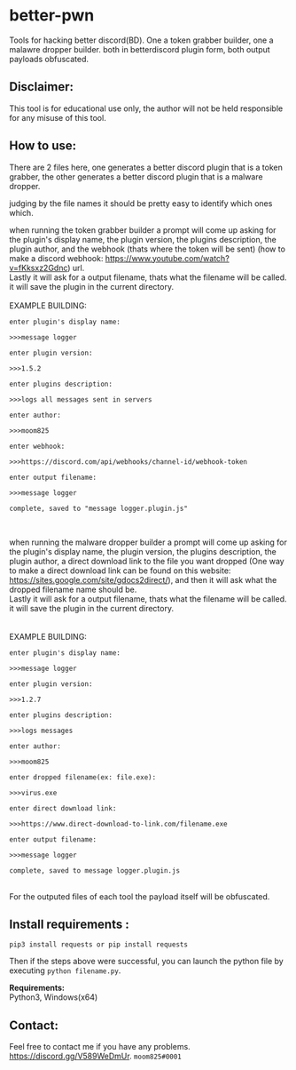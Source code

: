 # better-pwn

Tools for hacking better discord(BD). One a token grabber builder, one a malawre dropper builder. both in betterdiscord plugin form, both output payloads obfuscated.<br>

## **Disclaimer:**

This tool is for educational use only, the author will not be held responsible for any misuse of this tool.<br>

## **How to use:**
There are 2 files here, one generates a better discord plugin that is a token grabber, the other generates a better discord plugin that is a malware dropper.<br>

judging by the file names it should be pretty easy to identify which ones which.<br>

when running the token grabber builder a prompt will come up asking for the plugin's display name, the plugin version, the plugins description, the plugin author, and the webhook (thats where the token will be sent) (how to make a discord webhook: https://www.youtube.com/watch?v=fKksxz2Gdnc) url.<br>
Lastly it will ask for a output filename, thats what the filename will be called.<br>
it will save the plugin in the current directory.<br>
<br>
EXAMPLE BUILDING:
```
enter plugin's display name:

>>>message logger

enter plugin version:

>>>1.5.2

enter plugins description:

>>>logs all messages sent in servers

enter author:

>>>moom825

enter webhook: 

>>>https://discord.com/api/webhooks/channel-id/webhook-token

enter output filename: 

>>>message logger

complete, saved to "message logger.plugin.js"
```
<br>

when running the malware dropper builder a prompt will come up asking for the plugin's display name, the plugin version, the plugins description, the plugin author, a direct download link to the file you want dropped (One way to make a direct download link can be found on this website: https://sites.google.com/site/gdocs2direct/), and then it will ask what the dropped filename name should be.<br>
Lastly it will ask for a output filename, thats what the filename will be called.<br>
it will save the plugin in the current directory.<br>
<br>
<br>
EXAMPLE BUILDING:
```
enter plugin's display name: 

>>>message logger

enter plugin version: 

>>>1.2.7

enter plugins description: 

>>>logs messages

enter author: 

>>>moom825

enter dropped filename(ex: file.exe): 

>>>virus.exe

enter direct download link: 

>>>https://www.direct-download-to-link.com/filename.exe

enter output filename: 

>>>message logger

complete, saved to message logger.plugin.js
```
<br>
For the outputed files of each tool the payload itself will be obfuscated.

## **Install requirements** :
```
pip3 install requests or pip install requests
```
Then if the steps above were successful, you can launch the python file by executing ```python filename.py```.

**Requirements:**\
Python3, Windows(x64)

## **Contact:**
Feel free to contact me if you have any problems.
https://discord.gg/V589WeDmUr. ```moom825#0001```
